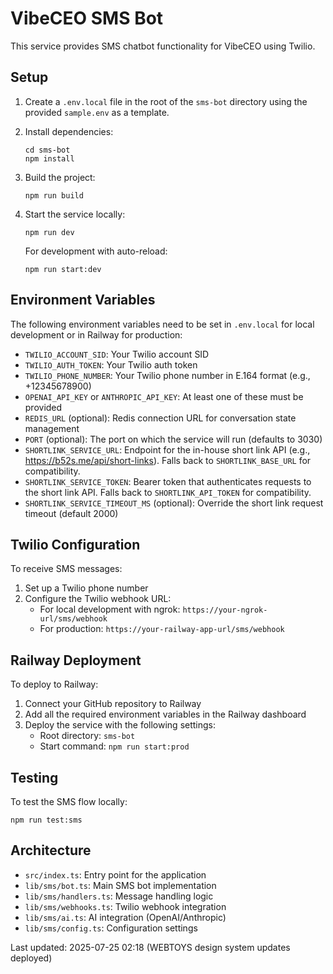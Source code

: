 # VibeCEO SMS Bot

This service provides SMS chatbot functionality for VibeCEO using Twilio.

## Setup

1. Create a `.env.local` file in the root of the `sms-bot` directory using the provided `sample.env` as a template.

2. Install dependencies:
   ```
   cd sms-bot
   npm install
   ```

3. Build the project:
   ```
   npm run build
   ```

4. Start the service locally:
   ```
   npm run dev
   ```
   
   For development with auto-reload:
   ```
   npm run start:dev
   ```

## Environment Variables

The following environment variables need to be set in `.env.local` for local development or in Railway for production:

- `TWILIO_ACCOUNT_SID`: Your Twilio account SID
- `TWILIO_AUTH_TOKEN`: Your Twilio auth token
- `TWILIO_PHONE_NUMBER`: Your Twilio phone number in E.164 format (e.g., +12345678900)
- `OPENAI_API_KEY` or `ANTHROPIC_API_KEY`: At least one of these must be provided
- `REDIS_URL` (optional): Redis connection URL for conversation state management
- `PORT` (optional): The port on which the service will run (defaults to 3030)
- `SHORTLINK_SERVICE_URL`: Endpoint for the in-house short link API (e.g., https://b52s.me/api/short-links). Falls back to `SHORTLINK_BASE_URL` for compatibility.
- `SHORTLINK_SERVICE_TOKEN`: Bearer token that authenticates requests to the short link API. Falls back to `SHORTLINK_API_TOKEN` for compatibility.
- `SHORTLINK_SERVICE_TIMEOUT_MS` (optional): Override the short link request timeout (default 2000)

## Twilio Configuration

To receive SMS messages:

1. Set up a Twilio phone number
2. Configure the Twilio webhook URL:
   - For local development with ngrok: `https://your-ngrok-url/sms/webhook`
   - For production: `https://your-railway-app-url/sms/webhook`

## Railway Deployment

To deploy to Railway:

1. Connect your GitHub repository to Railway
2. Add all the required environment variables in the Railway dashboard
3. Deploy the service with the following settings:
   - Root directory: `sms-bot`
   - Start command: `npm run start:prod`

## Testing

To test the SMS flow locally:
```
npm run test:sms
```

## Architecture

- `src/index.ts`: Entry point for the application
- `lib/sms/bot.ts`: Main SMS bot implementation
- `lib/sms/handlers.ts`: Message handling logic
- `lib/sms/webhooks.ts`: Twilio webhook integration
- `lib/sms/ai.ts`: AI integration (OpenAI/Anthropic)
- `lib/sms/config.ts`: Configuration settings

Last updated: 2025-07-25 02:18 (WEBTOYS design system updates deployed)

